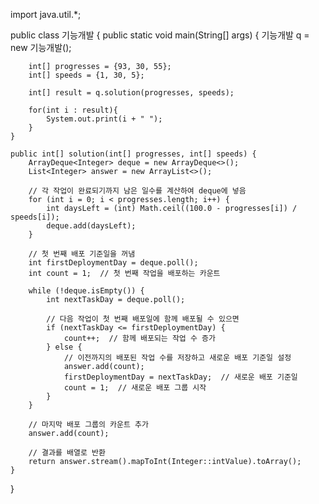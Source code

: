 import java.util.*;

public class 기능개발 {
    public static void main(String[] args) {
        기능개발 q = new 기능개발();

        int[] progresses = {93, 30, 55};
        int[] speeds = {1, 30, 5};

        int[] result = q.solution(progresses, speeds);

        for(int i : result){
            System.out.print(i + " ");
        }
    }

    public int[] solution(int[] progresses, int[] speeds) {
        ArrayDeque<Integer> deque = new ArrayDeque<>();
        List<Integer> answer = new ArrayList<>();

        // 각 작업이 완료되기까지 남은 일수를 계산하여 deque에 넣음
        for (int i = 0; i < progresses.length; i++) {
            int daysLeft = (int) Math.ceil((100.0 - progresses[i]) / speeds[i]);
            deque.add(daysLeft);
        }

        // 첫 번째 배포 기준일을 꺼냄
        int firstDeploymentDay = deque.poll();
        int count = 1;  // 첫 번째 작업을 배포하는 카운트

        while (!deque.isEmpty()) {
            int nextTaskDay = deque.poll();

            // 다음 작업이 첫 번째 배포일에 함께 배포될 수 있으면
            if (nextTaskDay <= firstDeploymentDay) {
                count++;  // 함께 배포되는 작업 수 증가
            } else {
                // 이전까지의 배포된 작업 수를 저장하고 새로운 배포 기준일 설정
                answer.add(count);
                firstDeploymentDay = nextTaskDay;  // 새로운 배포 기준일
                count = 1;  // 새로운 배포 그룹 시작
            }
        }

        // 마지막 배포 그룹의 카운트 추가
        answer.add(count);

        // 결과를 배열로 반환
        return answer.stream().mapToInt(Integer::intValue).toArray();
    }
}
